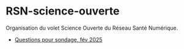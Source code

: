 # RSN-science-ouverte

Organisation du volet Science Ouverte du Réseau Santé Numérique.

* [Questions pour sondage, fév 2025](2025-02-sondage.md)
